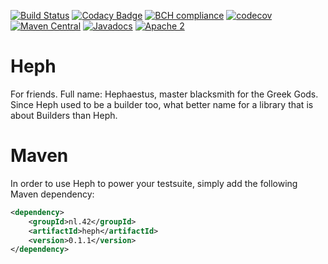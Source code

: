 [![Build Status](https://travis-ci.org/42BV/heph.svg?branch=master)](https://travis-ci.org/42BV/heph)
[![Codacy Badge](https://api.codacy.com/project/badge/Grade/a78e3521eb2e4de48679b21d27a36458)](https://www.codacy.com/app/42bv/heph)
[![BCH compliance](https://bettercodehub.com/edge/badge/42BV/heph?branch=master)](https://bettercodehub.com/)
[![codecov](https://codecov.io/gh/42BV/heph/branch/master/graph/badge.svg)](https://codecov.io/gh/42BV/heph)
[![Maven Central](https://img.shields.io/maven-central/v/nl.42/heph.svg?label=Maven%20Central)](https://search.maven.org/search?q=g:%22nl.42%22%20AND%20a:%22heph%22)
[![Javadocs](http://javadoc.io/badge/nl.42/heph.svg)](http://javadoc.io/doc/nl.42/heph)
[![Apache 2](http://img.shields.io/badge/license-Apache%202-blue.svg)](http://www.apache.org/licenses/LICENSE-2.0)

# Heph

For friends. Full name: Hephaestus, master blacksmith for the Greek Gods. Since Heph used to be a builder too, what better name for a library that is about Builders than Heph.

# Maven

In order to use Heph to power your testsuite, simply add the following Maven dependency:

```xml
<dependency>
    <groupId>nl.42</groupId>
    <artifactId>heph</artifactId>
    <version>0.1.1</version>
</dependency>
```

